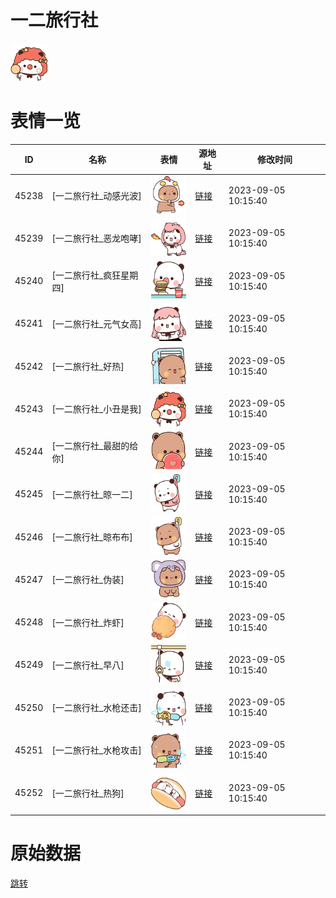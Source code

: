 # 一二旅行社

<img src="./cover.png" height="60" alt="cover" />

# 表情一览

|ID|名称|表情|源地址|修改时间|
|----|----|----|----|----|
|45238|[一二旅行社_动感光波]|<img src="./pic/045238_%5B一二旅行社_动感光波%5D.png" height="60" alt="动感光波"/>|[链接](https://i0.hdslb.com/bfs/garb/d8e6a7a6f253435c63920c1008d211390991437e.png)|2023-09-05 10:15:40|
|45239|[一二旅行社_恶龙咆哮]|<img src="./pic/045239_%5B一二旅行社_恶龙咆哮%5D.png" height="60" alt="恶龙咆哮"/>|[链接](https://i0.hdslb.com/bfs/garb/be8c875eef7be5812d85cc7394291950d574e796.png)|2023-09-05 10:15:40|
|45240|[一二旅行社_疯狂星期四]|<img src="./pic/045240_%5B一二旅行社_疯狂星期四%5D.png" height="60" alt="疯狂星期四"/>|[链接](https://i0.hdslb.com/bfs/garb/561a61a90e6ab92a788155d6eee5a4a7b5036420.png)|2023-09-05 10:15:40|
|45241|[一二旅行社_元气女高]|<img src="./pic/045241_%5B一二旅行社_元气女高%5D.png" height="60" alt="元气女高"/>|[链接](https://i0.hdslb.com/bfs/garb/b2d03fb5f1cab715e85e5d1511a2e8414dbb3718.png)|2023-09-05 10:15:40|
|45242|[一二旅行社_好热]|<img src="./pic/045242_%5B一二旅行社_好热%5D.png" height="60" alt="好热"/>|[链接](https://i0.hdslb.com/bfs/garb/59c71cf2e76f5602376a6b7843ee7500635cd19b.png)|2023-09-05 10:15:40|
|45243|[一二旅行社_小丑是我]|<img src="./pic/045243_%5B一二旅行社_小丑是我%5D.png" height="60" alt="小丑是我"/>|[链接](https://i0.hdslb.com/bfs/garb/c9f470177b57ffb991ffdf3b75f387922f7e8e42.png)|2023-09-05 10:15:40|
|45244|[一二旅行社_最甜的给你]|<img src="./pic/045244_%5B一二旅行社_最甜的给你%5D.png" height="60" alt="最甜的给你"/>|[链接](https://i0.hdslb.com/bfs/garb/c937281a41cfc63b333db87a0e8062a2ed5dc720.png)|2023-09-05 10:15:40|
|45245|[一二旅行社_晾一二]|<img src="./pic/045245_%5B一二旅行社_晾一二%5D.png" height="60" alt="晾一二"/>|[链接](https://i0.hdslb.com/bfs/garb/9197de2ac893775764c456bf223ac6562069c980.png)|2023-09-05 10:15:40|
|45246|[一二旅行社_晾布布]|<img src="./pic/045246_%5B一二旅行社_晾布布%5D.png" height="60" alt="晾布布"/>|[链接](https://i0.hdslb.com/bfs/garb/941afacc6661db4f210a1309b13e8d0646cce931.png)|2023-09-05 10:15:40|
|45247|[一二旅行社_伪装]|<img src="./pic/045247_%5B一二旅行社_伪装%5D.png" height="60" alt="伪装"/>|[链接](https://i0.hdslb.com/bfs/garb/b6c24c55dae0c724e177db269835bf7821204747.png)|2023-09-05 10:15:40|
|45248|[一二旅行社_炸虾]|<img src="./pic/045248_%5B一二旅行社_炸虾%5D.png" height="60" alt="炸虾"/>|[链接](https://i0.hdslb.com/bfs/garb/046bf755cf40dfaaac51eef6ea268ddad4cff1b3.png)|2023-09-05 10:15:40|
|45249|[一二旅行社_早八]|<img src="./pic/045249_%5B一二旅行社_早八%5D.png" height="60" alt="早八"/>|[链接](https://i0.hdslb.com/bfs/garb/b0423c1b1b08143dc9a31d32a84f19400c2d93f3.png)|2023-09-05 10:15:40|
|45250|[一二旅行社_水枪还击]|<img src="./pic/045250_%5B一二旅行社_水枪还击%5D.png" height="60" alt="水枪还击"/>|[链接](https://i0.hdslb.com/bfs/garb/a6fd98a1fb9d144f33d383722869634281cea69d.png)|2023-09-05 10:15:40|
|45251|[一二旅行社_水枪攻击]|<img src="./pic/045251_%5B一二旅行社_水枪攻击%5D.png" height="60" alt="水枪攻击"/>|[链接](https://i0.hdslb.com/bfs/garb/f801b7db75803051b994aac9117ea6a6e1563dc7.png)|2023-09-05 10:15:40|
|45252|[一二旅行社_热狗]|<img src="./pic/045252_%5B一二旅行社_热狗%5D.png" height="60" alt="热狗"/>|[链接](https://i0.hdslb.com/bfs/garb/acb5309fa22f685f800738a361617294f3403995.png)|2023-09-05 10:15:40|

# 原始数据

[跳转](./raw.json)

